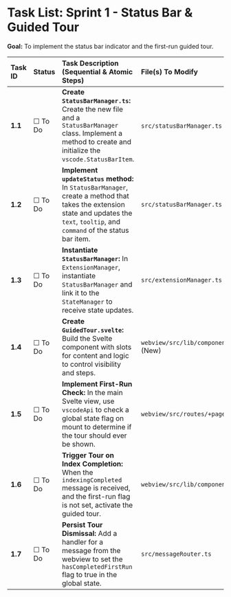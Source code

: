 # Task List: Sprint 1 - Status Bar & Guided Tour

**Goal:** To implement the status bar indicator and the first-run guided tour.

| Task ID | Status | Task Description (Sequential & Atomic Steps) | File(s) To Modify |
| :--- | :--- | :--- | :--- |
| **1.1** | ☐ To Do | **Create `StatusBarManager.ts`:** Create the new file and a `StatusBarManager` class. Implement a method to create and initialize the `vscode.StatusBarItem`. | `src/statusBarManager.ts` (New) |
| **1.2** | ☐ To Do | **Implement `updateStatus` method:** In `StatusBarManager`, create a method that takes the extension state and updates the `text`, `tooltip`, and `command` of the status bar item. | `src/statusBarManager.ts` |
| **1.3** | ☐ To Do | **Instantiate `StatusBarManager`:** In `ExtensionManager`, instantiate `StatusBarManager` and link it to the `StateManager` to receive state updates. | `src/extensionManager.ts` |
| **1.4** | ☐ To Do | **Create `GuidedTour.svelte`:** Build the Svelte component with slots for content and logic to control visibility and steps. | `webview/src/lib/components/GuidedTour.svelte` (New) |
| **1.5** | ☐ To Do | **Implement First-Run Check:** In the main Svelte view, use `vscodeApi` to check a global state flag on mount to determine if the tour should ever be shown. | `webview/src/routes/+page.svelte` |
| **1.6** | ☐ To Do | **Trigger Tour on Index Completion:** When the `indexingCompleted` message is received, and the first-run flag is not set, activate the guided tour. | `webview/src/lib/components/IndexingView.svelte` |
| **1.7** | ☐ To Do | **Persist Tour Dismissal:** Add a handler for a message from the webview to set the `hasCompletedFirstRun` flag to true in the global state. | `src/messageRouter.ts` |
